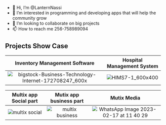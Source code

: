 - 👋 Hi, I’m @LanternNassi
- 👀 I’m interested in programming and developing apps that will help the community grow
- 💞️ I’m looking to collaborate on big projects
- 📫 How to reach me 256-758989094

## Projects Show Case

Inventory Management Software            |  Hospital Management System
:-------------------------:|:-------------------------:
![bigstock-Business-Technology-Internet-172708247_600x](https://user-images.githubusercontent.com/71936382/219847773-c4b8d92f-232a-4d4d-88c6-2484465b2872.jpg) |  ![HIMS7-1_600x400](https://user-images.githubusercontent.com/71936382/219848242-49389654-c95e-46fc-b538-919136976f35.jpg)


Multix app Social part            |  Mutix app business part |  Mutix Media
:-------------------------:|:-------------------------:|:-------------------------:|
![multix social](https://user-images.githubusercontent.com/71936382/219848716-118fc596-7a54-4e86-b5e7-667f6cd138bf.jpg) |  ![multix business](https://user-images.githubusercontent.com/71936382/219848713-36e105c4-9fba-4dfd-a863-7cc1d80c27df.jpg) | ![WhatsApp Image 2023-02-17 at 11 40 29](https://user-images.githubusercontent.com/71936382/219851888-5e285dfc-5564-4351-accb-181fafce9145.jpg)



 

<!---
LanternNassi/LanternNassi is a ✨ special ✨ repository because its `README.md` (this file) appears on your GitHub profile.
You can click the Preview link to take a look at your changes.
--->
